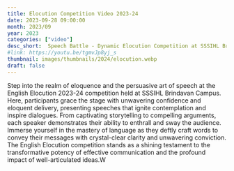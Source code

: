 ```yaml
---
title: Elocution Competition Video 2023-24
date: 2023-09-28 09:00:00
month: 2023/09
year: 2023
categories: ["video"]
desc_short:  Speech Battle - Dynamic Elocution Competition at SSSIHL Brindavan Campus
#link: https://youtu.be/tgmvJp8yj_s
thumbnail: images/thumbnails/2024/elocution.webp
draft: false
---
```


 Step into the realm of eloquence and the persuasive art of speech at the English Elocution 2023-24 competition held at SSSIHL Brindavan Campus. Here, participants grace the stage with unwavering confidence and eloquent delivery, presenting speeches that ignite contemplation and inspire dialogues. From captivating storytelling to compelling arguments, each speaker demonstrates their ability to enthrall and sway the audience. Immerse yourself in the mastery of language as they deftly craft words to convey their messages with crystal-clear clarity and unwavering conviction. The English Elocution competition stands as a shining testament to the transformative potency of effective communication and the profound impact of well-articulated ideas.W